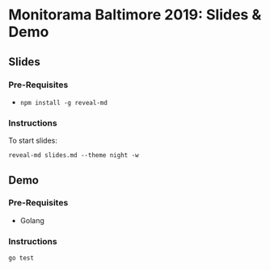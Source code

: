 # Monitorama Baltimore 2019: Slides & Demo

## Slides

### Pre-Requisites

- `npm install -g reveal-md`

### Instructions

To start slides:

```shell
reveal-md slides.md --theme night -w
```

## Demo

### Pre-Requisites

- Golang

### Instructions

```shell
go test
```